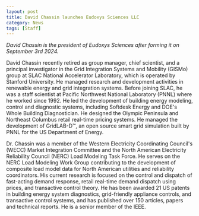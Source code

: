 ```yaml
---
layout: post
title: David Chassin launches Eudoxys Sciences LLC
category: News
tags: [Staff]
---
```


*David Chassin is the president of Eudoxys Sciences after forming it on September 3rd 2024.*

David Chassin recently retired as group manager, chief scientist, and a principal investigator in the Grid Integration Systems and Mobility (GISMo) group at SLAC National Accelerator Laboratory, which is operated by Stanford University. He managed research and development activities in renewable energy and grid integration systems. Before joining SLAC, he was a staff scientist at Pacific Northwest National Laboratory (PNNL) where he worked since 1992. He led the development of building energy modeling, control and diagnostic systems, including Softdesk Energy and DOE's Whole Building Diagnostician. He designed the Olympic Peninsula and Northeast Columbus retail real-time pricing systems. He managed the development of GridLAB-D™, an open source smart grid simulation built by PNNL for the US Department of Energy. 

Dr. Chassin was a member of the Western Electricity Coordinating Council's (WECC) Market Integration Committee and the North American Electricity Reliability Council (NERC) Load Modeling Task Force. He serves on the NERC Load Modeling Work Group contributing to the development of composite load model data for North American utilities and reliability coordinators. His current research is focused on the control and dispatch of fast-acting demand response, retail real-time demand dispatch using prices, and transactive control theory. He has been awarded 21 US patents in building energy system diagnostics, grid-friendly appliance controls, and transactive control systems, and has published over 150 articles, papers and technical reports. He is a senior member of the IEEE.

